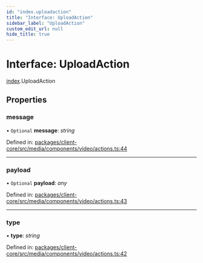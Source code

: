 ```yaml
---
id: "index.uploadaction"
title: "Interface: UploadAction"
sidebar_label: "UploadAction"
custom_edit_url: null
hide_title: true
---
```


# Interface: UploadAction

[index](../modules/index.md).UploadAction

## Properties

### message

• `Optional` **message**: *string*

Defined in: [packages/client-core/src/media/components/video/actions.ts:44](https://github.com/xr3ngine/xr3ngine/blob/716a06460/packages/client-core/src/media/components/video/actions.ts#L44)

___

### payload

• `Optional` **payload**: *any*

Defined in: [packages/client-core/src/media/components/video/actions.ts:43](https://github.com/xr3ngine/xr3ngine/blob/716a06460/packages/client-core/src/media/components/video/actions.ts#L43)

___

### type

• **type**: *string*

Defined in: [packages/client-core/src/media/components/video/actions.ts:42](https://github.com/xr3ngine/xr3ngine/blob/716a06460/packages/client-core/src/media/components/video/actions.ts#L42)
